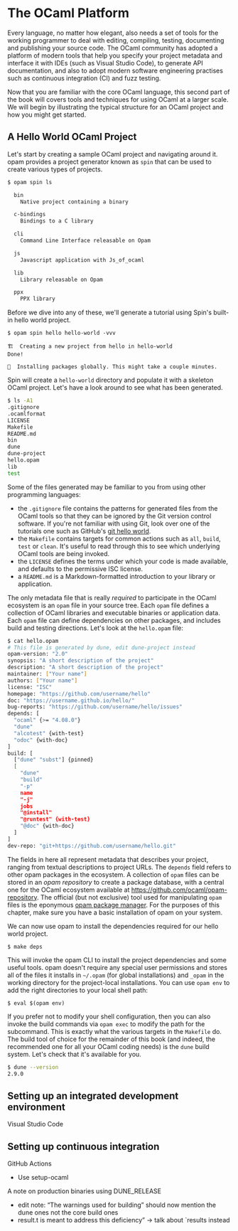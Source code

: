 # The OCaml Platform

Every language, no matter how elegant, also needs a set of tools for the
working programmer to deal with editing, compiling, testing, documenting and
publishing your source code. The OCaml community has adopted a platform of
modern tools that help you specify your project metadata and interface it with
IDEs (such as Visual Studio Code), to generate API documentation, and also to
adopt modern software engineering practises such as continuous integration (CI)
and fuzz testing.

Now that you are familiar with the core OCaml language, this second part of the
book will covers tools and techniques for using OCaml at a larger scale.  We
will begin by illustrating the typical structure for an OCaml project and how
you might get started.


## A Hello World OCaml Project

Let's start by creating a sample OCaml project and navigating around it.  opam
provides a project generator known as `spin` that can be used to create various
types of projects.

```sh dir=examples/correct/opam-spin-ls
$ opam spin ls

  bin
    Native project containing a binary

  c-bindings
    Bindings to a C library

  cli
    Command Line Interface releasable on Opam

  js
    Javascript application with Js_of_ocaml

  lib
    Library releasable on Opam

  ppx
    PPX library

```

Before we dive into any of these, we'll generate a tutorial using Spin's built-in
hello world project.

<!-- ```sh dir=examples/correct/opam-spin-hello
TODO need a way to stop spin from running the opam install commands
 -->

```
$ opam spin hello hello-world -vvv

🏗️  Creating a new project from hello in hello-world
Done!

🎁  Installing packages globally. This might take a couple minutes.
```

Spin will create a `hello-world` directory and populate it with a skeleton
OCaml project. Let's have a look around to see what has been generated.

```sh dir=examples/correct/hello-world
$ ls -A1
.gitignore
.ocamlformat
LICENSE
Makefile
README.md
bin
dune
dune-project
hello.opam
lib
test
```

Some of the files generated may be familiar to you from using other programming
languages:

- the `.gitignore` file contains the patterns for generated files from the OCaml
  tools so that they can be ignored by the Git version control software.
  If you're not familiar with using Git, look over one of the tutorials
  one such as GitHub's [git hello world](https://guides.github.com/activities/hello-world/).
- the `Makefile` contains targets for common actions such as `all`, `build`, `test`
  or `clean`.  It's useful to read through this to see which underlying OCaml tools
  are being invoked.
- the `LICENSE` defines the terms under which your code is made available, and
  defaults to the permissive ISC license.
- a `README.md` is a Markdown-formatted introduction to your library or application.

The only metadata file that is really _required_ to participate in
the OCaml ecosystem is an `opam` file in your source tree.  Each `opam`
file defines a collection of OCaml libraries and executable binaries or application
data.  Each `opam` file can define dependencies on other packages, and includes
build and testing directions.  Let's look at the `hello.opam` file:

```sh dir=examples/correct/hello-world
$ cat hello.opam
# This file is generated by dune, edit dune-project instead
opam-version: "2.0"
synopsis: "A short description of the project"
description: "A short description of the project"
maintainer: ["Your name"]
authors: ["Your name"]
license: "ISC"
homepage: "https://github.com/username/hello"
doc: "https://username.github.io/hello/"
bug-reports: "https://github.com/username/hello/issues"
depends: [
  "ocaml" {>= "4.08.0"}
  "dune"
  "alcotest" {with-test}
  "odoc" {with-doc}
]
build: [
  ["dune" "subst"] {pinned}
  [
    "dune"
    "build"
    "-p"
    name
    "-j"
    jobs
    "@install"
    "@runtest" {with-test}
    "@doc" {with-doc}
  ]
]
dev-repo: "git+https://github.com/username/hello.git"
```

The fields in here all represent metadata that describes your project, ranging
from textual descriptions to project URLs.  The `depends` field refers to other
opam packages in the ecosystem.
A collection of `opam` files can be stored in an
*opam repository* to create a package database, with a central one for the OCaml
ecosystem available at <https://github.com/ocaml/opam-repository>.
The official (but not exclusive) tool used for manipulating `opam` files is the
eponymous [opam package manager](https://opam.ocaml.org).  For the purposes of this
chapter, make sure you have a basic installation of opam on your system.

We can now use opam to install the dependencies required for our hello world project.

<!-- ```sh dir=examples/correct/hello-world -->

```
$ make deps
```

This will invoke the opam CLI to install the project dependencies and some useful
tools.  opam doesn't require any special user permissions and stores all of the 
files it installs in `~/.opam` (for global installations) and `_opam` in the
working directory for the project-local installations.  You can use `opam env`
to add the right directories to your local shell path:

```
$ eval $(opam env)
```

If you prefer not to modify your shell configuration, then you can also invoke
the build commands via `opam exec` to modify the path for the subcommand. This is
exactly what the various targets in the `Makefile` do.  The build tool of choice
for the remainder of this book (and indeed, the recommended one for all your OCaml
coding needs) is the `dune` build system.  Let's check that it's available for you.

```sh dir=examples/correct/hello-world,unset-INSIDE_DUNE
$ dune --version
2.9.0
```


## Setting up an integrated development environment

Visual Studio Code

## Setting up continuous integration

GitHub Actions
- Use setup-ocaml


A note on production binaries using DUNE_RELEASE

- edit note: “The warnings used for building” should now mention the dune ones not the core build ones
- result.t is meant to address this deficiency” -> talk about `results instead


